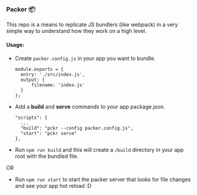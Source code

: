 ### Packer 📦
This repo is a means to replicate JS bundlers (like webpack) in a very simple way to understand how they work on a high level.

#### Usage:

- Create `packer.config.js` in your app you want to bundle.
  
  ```
  module.exports = {
    entry: './src/index.js',
    output: {
        filename: 'index.js'
    }
  };
  ```

- Add a **build** and **serve** commands to your app package.json.
  
  ```
  "scripts": {
    ...
    "build": "pckr --config packer.config.js",
    "start": "pckr serve"
  },
  ```
  
- Run `npm run build` and this will create a `/build` directory in your app root with the bundled file.

OR

- Run `npm run start` to start the packer server that looks for file changes and see your app hot reload :D